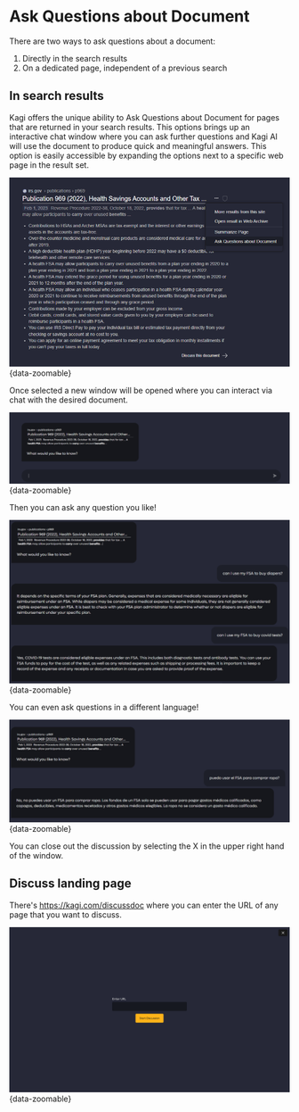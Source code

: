# Ask Questions about Document

There are two ways to ask questions about a document:

1. Directly in the search results
2. On a dedicated page, independent of a previous search

## In search results

Kagi offers the unique ability to Ask Questions about Document for pages that are returned in your search results. This options brings up an interactive chat window where you can ask further questions and Kagi AI will use the document to produce quick and meaningful answers. This option is easily accessible by expanding the options next to a specific web page in the result set.

![Discuss Document](media/discuss_document.png){data-zoomable}

Once selected a new window will be opened where you can interact via chat with the desired document.

![Discuss Window](media/discuss_window.png){data-zoomable}

Then you can ask any question you like!

![Document Discussion](media/document_discussion.png){data-zoomable}

You can even ask questions in a different language!

![Document Discussion Spanish](media/discuss_document_spanish.png){data-zoomable}

You can close out the discussion by selecting the X in the upper right hand of the window.

## Discuss landing page

There's <https://kagi.com/discussdoc> where you can enter the URL of any page that you want to discuss.

![Discuss landing page](media/discuss_landing_page.png){data-zoomable}
